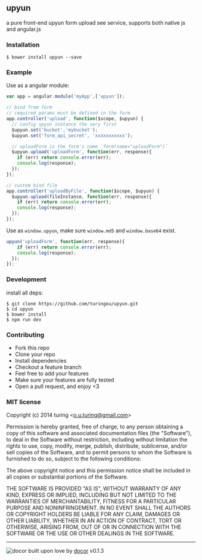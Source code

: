 ## upyun 

a pure front-end upyun form upload see service, supports both native js and angular.js

### Installation
````
$ bower install upyun --save
````

### Example
Use as a angular module:
```javascript
var app = angular.module('myApp',['upyun']);

// bind from form
// required params must be defined in the form
app.controller('upload', function($scope, $upyun) {
  // config upyun instance the very first
  $upyun.set('bucket','mybucket');
  $upyun.set('form_api_secret', 'xxxxxxxxxxx');

  // uploadForm is the form's name `form(name="uploadForm")`
  $upyun.upload('uploadForm', function(err, response){
    if (err) return console.error(err);
    console.log(response);
  });
});

// custom bind file
app.controller('uploadByFile', function($scope, $upyun) {
  $upyun.upload(fileInstance, function(err, response){
    if (err) return console.error(err);
    console.log(response);
  });
});
```

Use as `window.upyun`, make sure `window.md5` and `window.base64` exist.
```javascript
upyun('uploadForm', function(err, response){
    if (err) return console.error(err);
    console.log(response);
  });
});
```

### Development
install all deps:
```
$ git clone https://github.com/turingou/upyun.git
$ cd upyun
$ bower install 
$ npm run dev
```

### Contributing
- Fork this repo
- Clone your repo
- Install dependencies
- Checkout a feature branch
- Feel free to add your features
- Make sure your features are fully tested
- Open a pull request, and enjoy <3

### MIT license
Copyright (c) 2014 turing &lt;o.u.turing@gmail.com&gt;

Permission is hereby granted, free of charge, to any person obtaining a copy
of this software and associated documentation files (the &quot;Software&quot;), to deal
in the Software without restriction, including without limitation the rights
to use, copy, modify, merge, publish, distribute, sublicense, and/or sell
copies of the Software, and to permit persons to whom the Software is
furnished to do so, subject to the following conditions:

The above copyright notice and this permission notice shall be included in
all copies or substantial portions of the Software.

THE SOFTWARE IS PROVIDED &quot;AS IS&quot;, WITHOUT WARRANTY OF ANY KIND, EXPRESS OR
IMPLIED, INCLUDING BUT NOT LIMITED TO THE WARRANTIES OF MERCHANTABILITY,
FITNESS FOR A PARTICULAR PURPOSE AND NONINFRINGEMENT. IN NO EVENT SHALL THE
AUTHORS OR COPYRIGHT HOLDERS BE LIABLE FOR ANY CLAIM, DAMAGES OR OTHER
LIABILITY, WHETHER IN AN ACTION OF CONTRACT, TORT OR OTHERWISE, ARISING FROM,
OUT OF OR IN CONNECTION WITH THE SOFTWARE OR THE USE OR OTHER DEALINGS IN
THE SOFTWARE.

---
![docor](https://cdn1.iconfinder.com/data/icons/windows8_icons_iconpharm/26/doctor.png)
built upon love by [docor](https://github.com/turingou/docor.git) v0.1.3